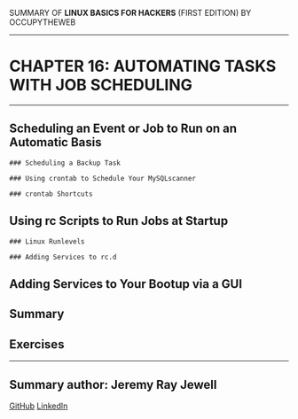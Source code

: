 SUMMARY OF 
**LINUX BASICS FOR HACKERS** 
(FIRST EDITION) BY OCCUPYTHEWEB

---

# CHAPTER 16: AUTOMATING TASKS WITH JOB SCHEDULING

---

## Scheduling an Event or Job to Run on an Automatic Basis

	### Scheduling a Backup Task

	### Using crontab to Schedule Your MySQLscanner

	### crontab Shortcuts

## Using rc Scripts to Run Jobs at Startup

	### Linux Runlevels

	### Adding Services to rc.d

## Adding Services to Your Bootup via a GUI

## Summary
	
## Exercises

---

## Summary author: **Jeremy Ray Jewell**
[GitHub](https://github.com/jeremyrayjewell)
[LinkedIn](https://www.linkedin.com/in/jeremyrayjewell)
